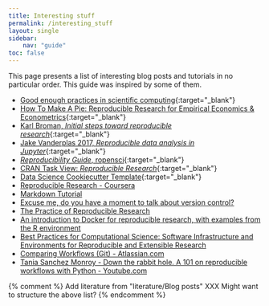 ```yaml
---
title: Interesting stuff
permalink: /interesting_stuff
layout: single
sidebar:
    nav: "guide"
toc: false
---
```

This page presents a list of interesting blog posts and tutorials in no particular order. This guide was inspired by some of them.

* [Good enough practices in scientific computing](http://journals.plos.org/ploscompbiol/article?id=10.1371/journal.pcbi.1005510){:target="_blank"}
* [How To Make A Pie: Reproducible Research for Empirical Economics & Econometrics](https://www.tse-fr.eu/sites/default/files/TSE/documents/doc/wp/2018/wp_tse_933.pdf){:target="_blank"}
* [Karl Broman, *Initial steps toward reproducible research*](http://kbroman.org/steps2rr/){:target="_blank"}
* [Jake Vanderplas 2017, *Reproducible data analysis in Jupyter*](https://jakevdp.github.io/blog/2017/03/03/reproducible-data-analysis-in-jupyter/){:target="_blank"}
* [*Reproducibility Guide*, ropensci](http://ropensci.github.io/reproducibility-guide/sections/introduction/){:target="_blank"}
* [CRAN Task View: *Reproducible Research*](https://cran.r-project.org/web/views/ReproducibleResearch.html){:target="_blank"}
* [Data Science Cookiecutter Template](http://drivendata.github.io/cookiecutter-data-science/){:target="_blank"}
* [Reproducible Research - Coursera](https://www.coursera.org/learn/reproducible-research)
* [Markdown Tutorial](https://www.markdowntutorial.com/)
* [Excuse me, do you have a moment to talk about version control?](https://peerj.com/preprints/3159/)
* [The Practice of Reproducible Research](https://www.practicereproducibleresearch.org/)
* [An introduction to Docker for reproducible research, with examples from the R environment](https://arxiv.org/abs/1410.0846)
* [Best Practices for Computational Science: Software Infrastructure and Environments for Reproducible and Extensible Research](https://openresearchsoftware.metajnl.com/articles/10.5334/jors.ay/)
* [Comparing Workflows (Git) - Atlassian.com](https://www.atlassian.com/git/tutorials/comparing-workflows)
* [Tania Sanchez Monroy - Down the rabbit hole. A 101 on reproducible workflows with Python - Youtube.com](https://www.youtube.com/watch?v=VAXCrDrAPo0)


{% comment %}
Add literature from "literature/Blog posts"
XXX Might want to structure the above list?
{% endcomment %}